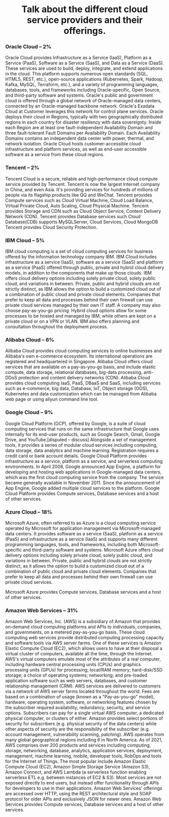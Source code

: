 <h1 style="text-align: center;"> Talk about the different cloud service providers and their offerings.</h1>

### Oracle Cloud – 2%
Oracle Cloud provides Infrastructure as a Service (IaaS), Platform as a Service (PaaS), Software as a Service (SaaS), and Data as a Service (DaaS). These services are used to build, deploy, integrate, and extend applications in the cloud. This platform supports numerous open standards (SQL, HTML5, REST, etc.), open-source applications (Kubernetes, Spark, Hadoop, Kafka, MySQL, Terraform, etc.), and a variety of programming languages, databases, tools, and frameworks including Oracle-specific, Open Source, and third-party software and systems.
Oracle's public and government cloud is offered through a global network of Oracle-managed data centers, connected by an Oracle-managed backbone network. Oracle's Exadata Cloud at Customer leverages this network for control plane services.  Oracle deploys their cloud in Regions, typically with two geographically distributed regions in each country for disaster resiliency with data sovereignty. Inside each Region are at least one fault-independent Availability Domain and three fault-tolerant Fault Domains per Availability Domain. Each Availability Domains contains an independent data center with power, thermal, and network isolation. 
Oracle Cloud hosts customer-accessible cloud infrastructure and platform services, as well as end-user accessible software as a service from these cloud regions.


### Tencent – 2%
Tencent Cloud is a secure, reliable and high-performance cloud compute service provided by Tencent. Tencent is now the largest Internet company in China, and even Asia. It's providing services for hundreds of millions of people via its flagship products like QQ and WeChat.
Tencent provides Compute services such as Cloud Virtual Machine, Cloud Load Balance, Virtual Private Cloud, Auto Scaling, Cloud Physical Machine. 
Tencent provides Storage and CDN such as Cloud Object Service, Content Delivery Network (CDN). 
Tencent provides Database services such Cloud Database(CDB) supports MySQLServer, Cloud Services, Cloud MongoDB
Tencent provides Cloud Security Protection. 

### IBM Cloud – 5%
IBM cloud computing is a set of cloud computing services for business offered by the information technology company IBM. IBM Cloud includes infrastructure as a service (IaaS), software as a service (SaaS) and platform as a service (PaaS) offered through public, private and hybrid cloud delivery models, in addition to the components that make up those clouds.
IBM offers cloud delivery options including solely private cloud, solely public cloud, and variations in between. Private, public and hybrid clouds are not strictly distinct, as IBM allows the option to build a customized cloud out of a combination of public cloud and private cloud elements. Companies that prefer to keep all data and processes behind their own firewall can use private cloud services managed by their own IT staff. A company may also choose pay-as-you-go pricing. Hybrid cloud options allow for some processes to be hosted and managed by IBM, while others are kept on a private cloud or on a VPN or VLAN. IBM also offers planning and consultation throughout the deployment process.

### Alibaba Cloud – 6%
Alibaba Cloud provides cloud computing services to online businesses and Alibaba's own e-commerce ecosystem. Its international operations are registered and headquartered in Singapore.
Alibaba Cloud offers cloud services that are available on a pay-as-you-go basis, and include elastic compute, data storage, relational databases, big-data processing, anti-DDoS protection and content delivery networks (CDN).
Alibaba Cloud provides cloud computing IaaS, PaaS, DBaaS and SaaS, including services such as e-commerce, big data, Database, IoT, Object storage (OOS), Kubernetes and data customization which can be managed from Alibaba web page or using aliyun command line tool.

### Google Cloud – 9%
Google Cloud Platform (GCP), offered by Google, is a suite of cloud computing services that runs on the same infrastructure that Google uses internally for its end-user products, such as Google Search, Gmail, Google Drive, and YouTube.[disputed – discuss] Alongside a set of management tools, it provides a series of modular cloud services including computing, data storage, data analytics and machine learning. Registration requires a credit card or bank account details.
Google Cloud Platform provides infrastructure as a service, platform as a service, and serverless computing environments.
In April 2008, Google announced App Engine, a platform for developing and hosting web applications in Google-managed data centers, which was the first cloud computing service from the company. The service became generally available in November 2011. Since the announcement of App Engine, Google added multiple cloud services to the platform.
Google Cloud Platform provides Compute services, Database services and a host of other services.

### Azure Cloud – 18%
Microsoft Azure, often referred to as Azure is a cloud computing service operated by Microsoft for application management via Microsoft-managed data centers. It provides software as a service (SaaS), platform as a service (PaaS) and infrastructure as a service (IaaS) and supports many different programming languages, tools, and frameworks, including both Microsoft-specific and third-party software and systems.
Microsoft Azure offers cloud delivery options including solely private cloud, solely public cloud, and variations in between. Private, public and hybrid clouds are not strictly distinct, as it allows the option to build a customized cloud out of a combination of public cloud and private cloud elements. Companies that prefer to keep all data and processes behind their own firewall can use private cloud services.

Microsoft Azure provides Compute services, Database services and a host of other services.

### Amazon Web Services – 31%
Amazon Web Services, Inc. (AWS) is a subsidiary of Amazon that provides on-demand cloud computing platforms and APIs to individuals, companies, and governments, on a metered pay-as-you-go basis. These cloud computing web services provide distributed computing processing capacity and software tools via AWS server farms. One of these services is Amazon Elastic Compute Cloud (EC2), which allows users to have at their disposal a virtual cluster of computers, available all the time, through the Internet. AWS's virtual computers emulate most of the attributes of a real computer, including hardware central processing units (CPUs) and graphics processing units (GPUs) for processing; local/RAM memory; hard-disk/SSD storage; a choice of operating systems; networking; and pre-loaded application software such as web servers, databases, and customer relationship management (CRM).
AWS services are delivered to customers via a network of AWS server farms located throughout the world. Fees are based on a combination of usage (known as a "Pay-as-you-go" model), hardware, operating system, software, or networking features chosen by the subscriber required availability, redundancy, security, and service options. Subscribers can pay for a single virtual AWS computer, a dedicated physical computer, or clusters of either. Amazon provides select portions of security for subscribers (e.g. physical security of the data centers) while other aspects of security are the responsibility of the subscriber (e.g. account management, vulnerability scanning, patching). AWS operates from many global geographical regions including 6 in North America.
As of 2021, AWS comprises over 200 products and services including computing, storage, networking, database, analytics, application services, deployment, management, machine learning, mobile, developer tools, RobOps and tools for the Internet of Things. The most popular include Amazon Elastic Compute Cloud (EC2), Amazon Simple Storage Service (Amazon S3), Amazon Connect, and AWS Lambda (a serverless function enabling serverless ETL e.g. between instances of EC2 & S3).
Most services are not exposed directly to end users, but instead offer functionality through APIs for developers to use in their applications. Amazon Web Services' offerings are accessed over HTTP, using the REST architectural style and SOAP protocol for older APIs and exclusively JSON for newer ones.
Amazon Web Services provides Compute services, Database services and a host of other services.

